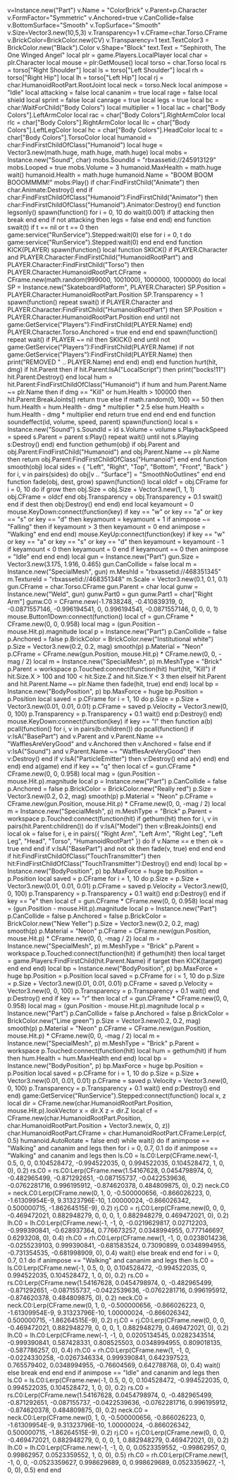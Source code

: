 v=Instance.new("Part")
v.Name = "ColorBrick"
v.Parent=p.Character
v.FormFactor="Symmetric"
v.Anchored=true
v.CanCollide=false
v.BottomSurface="Smooth"
v.TopSurface="Smooth"
v.Size=Vector3.new(10,5,3)
v.Transparency=1
v.CFrame=char.Torso.CFrame
v.BrickColor=BrickColor.new(CV)
v.Transparency=1
text.TextColor3 = BrickColor.new("Black").Color
v.Shape="Block"
text.Text = "Sephiroth, The One Winged Angel"
local plr = game.Players.LocalPlayer
local char = plr.Character
local mouse = plr:GetMouse()
local torso = char.Torso
local rs = torso["Right Shoulder"]
local ls = torso["Left Shoulder"]
local rh = torso["Right Hip"]
local lh = torso["Left Hip"]
local rj = char.HumanoidRootPart.RootJoint
local neck = torso.Neck
local animpose = "Idle"
local attacking = false
local cananim = true
local rage = false
local shield
local sprint = false
local canrage = true
local legs = true
local bc = char:WaitForChild("Body Colors")
local multiplier = 1
local lac = char["Body Colors"].LeftArmColor
local rac = char["Body Colors"].RightArmColor
local rlc = char["Body Colors"].RightArmColor
local llc = char["Body Colors"].LeftLegColor
local hc = char["Body Colors"].HeadColor
local tc = char["Body Colors"].TorsoColor
local humanoid = char:FindFirstChildOfClass("Humanoid")
local huge = Vector3.new(math.huge, math.huge, math.huge)
local mobs = Instance.new("Sound", char)
mobs.SoundId = "rbxassetid://245913129"
mobs.Looped = true
mobs.Volume = 3
humanoid.MaxHealth = math.huge
wait()
humanoid.Health = math.huge
humanoid.Name = "BOOM BOOM BOOOMMMM!"
mobs:Play()
if char:FindFirstChild("Animate") then
  char.Animate:Destroy()
end
if char:FindFirstChildOfClass("Humanoid"):FindFirstChild("Animator") then
  char:FindFirstChildOfClass("Humanoid").Animator:Destroy()
end
function legsonly()
  spawn(function()
    for i = 0, 10 do
      wait(0.001)
      if attacking then
        break
      end
    end
    if not attacking then
      legs = false
    end
  end)
end
function swait(t)
  if t == nil or t == 0 then
    game:service("RunService").Stepped:wait(0)
  else
    for i = 0, t do
      game:service("RunService").Stepped:wait(0)
    end
  end
end
function KICK(PLAYER)
  spawn(function()
    local function SKICK()
      if PLAYER.Character and PLAYER.Character:FindFirstChild("HumanoidRootPart") and PLAYER.Character:FindFirstChild("Torso") then
        PLAYER.Character.HumanoidRootPart.CFrame = CFrame.new(math.random(999000, 1001000), 1000000, 1000000)
        do
          local SP = Instance.new("SkateboardPlatform", PLAYER.Character)
          SP.Position = PLAYER.Character.HumanoidRootPart.Position
          SP.Transparency = 1
          spawn(function()
            repeat
              swait()
              if PLAYER.Character and PLAYER.Character:FindFirstChild("HumanoidRootPart") then
                SP.Position = PLAYER.Character.HumanoidRootPart.Position
              end
            until not game:GetService("Players"):FindFirstChild(PLAYER.Name)
          end)
          PLAYER.Character.Torso.Anchored = true
        end
      end
    end
    spawn(function()
      repeat
        wait()
        if PLAYER ~= nil then
          SKICK()
        end
      until not game:GetService("Players"):FindFirstChild(PLAYER.Name)
      if not game:GetService("Players"):FindFirstChild(PLAYER.Name) then
        print("REMOVED " .. PLAYER.Name)
      end
    end)
  end)
end
function hurt(hit, dmg)
  if hit.Parent then
    if hit.Parent:IsA("LocalScript") then
      print("bocks!11")
      hit.Parent:Destroy()
    end
    local hum = hit.Parent:FindFirstChildOfClass("Humanoid")
    if hum and hum.Parent.Name ~= plr.Name then
      if dmg == "Kill" or hum.Health > 100000 then
        hit.Parent:BreakJoints()
        return true
      else
        if math.random(0, 100) == 50 then
          hum.Health = hum.Health - dmg * multiplier * 2.5
        else
          hum.Health = hum.Health - dmg * multiplier
        end
        return true
      end
    end
  end
end
function soundeffect(id, volume, speed, parent)
  spawn(function()
    local s = Instance.new("Sound")
    s.SoundId = id
    s.Volume = volume
    s.PlaybackSpeed = speed
    s.Parent = parent
    s:Play()
    repeat
      wait()
    until not s.Playing
    s:Destroy()
  end)
end
function gethum(obj)
  if obj.Parent and obj.Parent:FindFirstChild("Humanoid") and obj.Parent.Name ~= plr.Name then
    return obj.Parent:FindFirstChildOfClass("Humanoid")
  end
end
function smooth(obj)
  local sides = {
    "Left",
    "Right",
    "Top",
    "Bottom",
    "Front",
    "Back"
  }
  for i, v in pairs(sides) do
    obj[v .. "Surface"] = "SmoothNoOutlines"
  end
end
function fade(obj, dest, grow)
  spawn(function()
    local oldcf = obj.CFrame
    for i = 0, 10 do
      if grow then
        obj.Size = obj.Size + Vector3.new(1, 1, 1)
        obj.CFrame = oldcf
      end
      obj.Transparency = obj.Transparency + 0.1
      swait()
    end
    if dest then
      obj:Destroy()
    end
  end)
end
local keyamount = 0
mouse.KeyDown:connect(function(key)
  if key == "w" or key == "a" or key == "s" or key == "d" then
    keyamount = keyamount + 1
    if animpose ~= "Falling" then
      if keyamount > 3 then
        keyamount = 0
      end
      animpose = "Walking"
    end
  end
end)
mouse.KeyUp:connect(function(key)
  if key == "w" or key == "a" or key == "s" or key == "d" then
    keyamount = keyamount - 1
    if keyamount < 0 then
      keyamount = 0
    end
    if keyamount == 0 then
      animpose = "Idle"
    end
  end
end)
local gun = Instance.new("Part")
gun.Size = Vector3.new(3.175, 1.916, 0.465)
gun.CanCollide = false
local m = Instance.new("SpecialMesh", gun)
m.MeshId = "rbxassetid://468351345"
m.TextureId = "rbxassetid://468351348"
m.Scale = Vector3.new(0.1, 0.1, 0.1)
gun.CFrame = char.Torso.CFrame
gun.Parent = char
local gunw = Instance.new("Weld", gun)
gunw.Part0 = gun
gunw.Part1 = char["Right Arm"]
gunw.C0 = CFrame.new(-1.7838248, -0.410839319, 0, -0.0871557146, -0.996194541, 0, 0.996194541, -0.0871557146, 0, 0, 0, 1)
mouse.Button1Down:connect(function()
  local cf = gun.CFrame * CFrame.new(0, 0, 0.958)
  local mag = (gun.Position - mouse.Hit.p).magnitude
  local p = Instance.new("Part")
  p.CanCollide = false
  p.Anchored = false
  p.BrickColor = BrickColor.new("Institutional white")
  p.Size = Vector3.new(0.2, 0.2, mag)
  smooth(p)
  p.Material = "Neon"
  p.CFrame = CFrame.new(gun.Position, mouse.Hit.p) * CFrame.new(0, 0, -mag / 2)
  local m = Instance.new("SpecialMesh", p)
  m.MeshType = "Brick"
  p.Parent = workspace
  p.Touched:connect(function(hit)
    hurt(hit, "Kill")
    if hit.Size.X > 100 and 100 < hit.Size.Z and hit.Size.Y < 3 then
    elseif hit.Parent and hit.Parent.Name ~= plr.Name then
      fade(hit, true)
    end
  end)
  local bp = Instance.new("BodyPosition", p)
  bp.MaxForce = huge
  bp.Position = p.Position
  local saved = p.CFrame
  for i = 1, 10 do
    p.Size = p.Size + Vector3.new(0.01, 0.01, 0.01)
    p.CFrame = saved
    p.Velocity = Vector3.new(0, 0, 100)
    p.Transparency = p.Transparency + 0.1
    wait()
  end
  p:Destroy()
end)
mouse.KeyDown:connect(function(key)
  if key == "l" then
    function a(b)
      pcall(function()
        for i, v in pairs(b:children()) do
          pcall(function()
            if v:IsA("BasePart") and v.Parent and v.Parent.Name == "WafflesAreVeryGood" and v.Anchored then
              v.Anchored = false
            end
            if v:IsA("Sound") and v.Parent.Name ~= "WafflesAreVeryGood" then
              v:Destroy()
            end
            if v:IsA("ParticleEmitter") then
              v:Destroy()
            end
            a(v)
          end)
        end
      end)
    end
    a(game)
  end
  if key == "q" then
    local cf = gun.CFrame * CFrame.new(0, 0, 0.958)
    local mag = (gun.Position - mouse.Hit.p).magnitude
    local p = Instance.new("Part")
    p.CanCollide = false
    p.Anchored = false
    p.BrickColor = BrickColor.new("Really red")
    p.Size = Vector3.new(0.2, 0.2, mag)
    smooth(p)
    p.Material = "Neon"
    p.CFrame = CFrame.new(gun.Position, mouse.Hit.p) * CFrame.new(0, 0, -mag / 2)
    local m = Instance.new("SpecialMesh", p)
    m.MeshType = "Brick"
    p.Parent = workspace
    p.Touched:connect(function(hit)
      if gethum(hit) then
        for i, v in pairs(hit.Parent:children()) do
          if v:IsA("Model") then
            v:BreakJoints()
          end
          local ok = false
          for i, e in pairs({
            "Right Arm",
            "Left Arm",
            "Right Leg",
            "Left Leg",
            "Head",
            "Torso",
            "HumanoidRootPart"
          }) do
            if v.Name == e then
              ok = true
            end
          end
          if v:IsA("BasePart") and not ok then
            fade(v, true)
          end
        end
      end
      if hit:FindFirstChildOfClass("TouchTransmitter") then
        hit:FindFirstChildOfClass("TouchTransmitter"):Destroy()
      end
    end)
    local bp = Instance.new("BodyPosition", p)
    bp.MaxForce = huge
    bp.Position = p.Position
    local saved = p.CFrame
    for i = 1, 10 do
      p.Size = p.Size + Vector3.new(0.01, 0.01, 0.01)
      p.CFrame = saved
      p.Velocity = Vector3.new(0, 0, 100)
      p.Transparency = p.Transparency + 0.1
      wait()
    end
    p:Destroy()
  end
  if key == "e" then
    local cf = gun.CFrame * CFrame.new(0, 0, 0.958)
    local mag = (gun.Position - mouse.Hit.p).magnitude
    local p = Instance.new("Part")
    p.CanCollide = false
    p.Anchored = false
    p.BrickColor = BrickColor.new("New Yeller")
    p.Size = Vector3.new(0.2, 0.2, mag)
    smooth(p)
    p.Material = "Neon"
    p.CFrame = CFrame.new(gun.Position, mouse.Hit.p) * CFrame.new(0, 0, -mag / 2)
    local m = Instance.new("SpecialMesh", p)
    m.MeshType = "Brick"
    p.Parent = workspace
    p.Touched:connect(function(hit)
      if gethum(hit) then
        local target = game.Players:FindFirstChild(hit.Parent.Name)
        if target then
          KICK(target)
        end
      end
    end)
    local bp = Instance.new("BodyPosition", p)
    bp.MaxForce = huge
    bp.Position = p.Position
    local saved = p.CFrame
    for i = 1, 10 do
      p.Size = p.Size + Vector3.new(0.01, 0.01, 0.01)
      p.CFrame = saved
      p.Velocity = Vector3.new(0, 0, 100)
      p.Transparency = p.Transparency + 0.1
      wait()
    end
    p:Destroy()
  end
  if key == "r" then
    local cf = gun.CFrame * CFrame.new(0, 0, 0.958)
    local mag = (gun.Position - mouse.Hit.p).magnitude
    local p = Instance.new("Part")
    p.CanCollide = false
    p.Anchored = false
    p.BrickColor = BrickColor.new("Lime green")
    p.Size = Vector3.new(0.2, 0.2, mag)
    smooth(p)
    p.Material = "Neon"
    p.CFrame = CFrame.new(gun.Position, mouse.Hit.p) * CFrame.new(0, 0, -mag / 2)
    local m = Instance.new("SpecialMesh", p)
    m.MeshType = "Brick"
    p.Parent = workspace
    p.Touched:connect(function(hit)
      local hum = gethum(hit)
      if hum then
        hum.Health = hum.MaxHealth
      end
    end)
    local bp = Instance.new("BodyPosition", p)
    bp.MaxForce = huge
    bp.Position = p.Position
    local saved = p.CFrame
    for i = 1, 10 do
      p.Size = p.Size + Vector3.new(0.01, 0.01, 0.01)
      p.CFrame = saved
      p.Velocity = Vector3.new(0, 0, 100)
      p.Transparency = p.Transparency + 0.1
      wait()
    end
    p:Destroy()
  end
end)
game:GetService("RunService").Stepped:connect(function()
  local x, z
  local dir = CFrame.new(char.HumanoidRootPart.Position, mouse.Hit.p).lookVector
  x = dir.X
  z = dir.Z
  local cf = CFrame.new(char.HumanoidRootPart.Position, char.HumanoidRootPart.Position + Vector3.new(x, 0, z))
  char.HumanoidRootPart.CFrame = char.HumanoidRootPart.CFrame:Lerp(cf, 0.5)
  humanoid.AutoRotate = false
end)
while wait() do
  if animpose == "Walking" and cananim and legs then
    for i = 0, 0.7, 0.1 do
      if animpose == "Walking" and cananim and legs then
        ls.C0 = ls.C0:Lerp(CFrame.new(-1, 0.5, 0, 0, 0.104528472, -0.994522035, 0, 0.994522035, 0.104528472, 1, 0, 0), 0.2)
        rs.C0 = rs.C0:Lerp(CFrame.new(1.54167628, 0.0454798974, 0, -0.482965499, -0.871292651, -0.087155737, -0.0422539636, -0.0762281716, 0.996195912, -0.874620378, 0.484809875, 0), 0.2)
        neck.C0 = neck.C0:Lerp(CFrame.new(0, 1, 0, -0.500000656, -0.866026223, 0, -1.61309954E-9, 9.31323796E-10, 1.00000024, -0.866026342, 0.500000715, -1.86264515E-9), 0.2)
        rj.C0 = rj.C0:Lerp(CFrame.new(0, 0, 0, -0.469472021, 0.882948279, 0, 0, 0, 1, 0.882948279, 0.469472021, 0), 0.2)
        lh.C0 = lh.C0:Lerp(CFrame.new(-1, -1, 0, -0.0219629817, 0.02712203, -0.999390841, -0.628937364, 0.776673257, 0.0348994955, 0.777146697, 0.6293208, 0), 0.4)
        rh.C0 = rh.C0:Lerp(CFrame.new(1, -1, 0, 0.0238014236, -0.0255239103, 0.999390841, -0.681583524, 0.73090899, 0.0348994955, -0.731354535, -0.681998909, 0), 0.4)
        wait()
      else
        break
      end
    end
    for i = 0, 0.7, 0.1 do
      if animpose == "Walking" and cananim and legs then
        ls.C0 = ls.C0:Lerp(CFrame.new(-1, 0.5, 0, 0, 0.104528472, -0.994522035, 0, 0.994522035, 0.104528472, 1, 0, 0), 0.2)
        rs.C0 = rs.C0:Lerp(CFrame.new(1.54167628, 0.0454798974, 0, -0.482965499, -0.871292651, -0.087155737, -0.0422539636, -0.0762281716, 0.996195912, -0.874620378, 0.484809875, 0), 0.2)
        neck.C0 = neck.C0:Lerp(CFrame.new(0, 1, 0, -0.500000656, -0.866026223, 0, -1.61309954E-9, 9.31323796E-10, 1.00000024, -0.866026342, 0.500000715, -1.86264515E-9), 0.2)
        rj.C0 = rj.C0:Lerp(CFrame.new(0, 0, 0, -0.469472021, 0.882948279, 0, 0, 0, 1, 0.882948279, 0.469472021, 0), 0.2)
        lh.C0 = lh.C0:Lerp(CFrame.new(-1, -1, 0, 0.0205134545, 0.0282343514, -0.999390841, 0.587428331, 0.808525503, 0.0348994955, 0.809018135, -0.587786257, 0), 0.4)
        rh.C0 = rh.C0:Lerp(CFrame.new(1, -1, 0, -0.0224330258, -0.0267346334, 0.999390841, 0.642397523, 0.765579402, 0.0348994955, -0.76604569, 0.642788768, 0), 0.4)
        wait()
      else
        break
      end
    end
  end
  if animpose == "Idle" and cananim and legs then
    ls.C0 = ls.C0:Lerp(CFrame.new(-1, 0.5, 0, 0, 0.104528472, -0.994522035, 0, 0.994522035, 0.104528472, 1, 0, 0), 0.2)
    rs.C0 = rs.C0:Lerp(CFrame.new(1.54167628, 0.0454798974, 0, -0.482965499, -0.871292651, -0.087155737, -0.0422539636, -0.0762281716, 0.996195912, -0.874620378, 0.484809875, 0), 0.2)
    neck.C0 = neck.C0:Lerp(CFrame.new(0, 1, 0, -0.500000656, -0.866026223, 0, -1.61309954E-9, 9.31323796E-10, 1.00000024, -0.866026342, 0.500000715, -1.86264515E-9), 0.2)
    rj.C0 = rj.C0:Lerp(CFrame.new(0, 0, 0, -0.469472021, 0.882948279, 0, 0, 0, 1, 0.882948279, 0.469472021, 0), 0.2)
    lh.C0 = lh.C0:Lerp(CFrame.new(-1, -1, 0, 0, 0.0523359552, -0.99862957, 0, 0.99862957, 0.0523359552, 1, 0, 0), 0.5)
    rh.C0 = rh.C0:Lerp(CFrame.new(1, -1, 0, 0, -0.0523359627, 0.998629689, 0, 0.998629689, 0.0523359627, -1, 0, 0), 0.5)
  end
end
